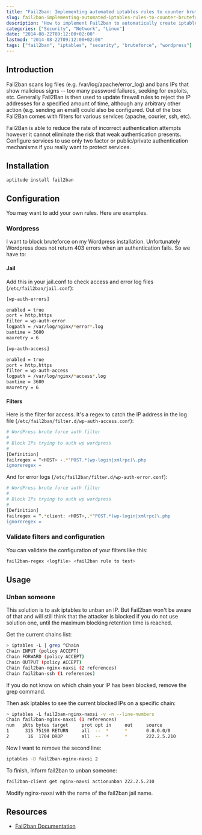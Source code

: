 ```yaml
---
title: "Fail2ban: Implementing automated iptables rules to counter bruteforce attacks"
slug: fail2ban-implementing-automated-iptables-rules-to-counter-bruteforce-attacks/
description: "How to implement Fail2ban to automatically create iptables rules that block IP addresses attempting bruteforce attacks on your services."
categories: ["Security", "Network", "Linux"]
date: "2014-08-22T09:12:00+02:00"
lastmod: "2014-08-22T09:12:00+02:00"
tags: ["fail2ban", "iptables", "security", "bruteforce", "wordpress"]
---
```


## Introduction

Fail2ban scans log files (e.g. /var/log/apache/error_log) and bans IPs that show malicious signs -- too many password failures, seeking for exploits, etc. Generally Fail2Ban is then used to update firewall rules to reject the IP addresses for a specified amount of time, although any arbitrary other action (e.g. sending an email) could also be configured. Out of the box Fail2Ban comes with filters for various services (apache, courier, ssh, etc).

Fail2Ban is able to reduce the rate of incorrect authentication attempts however it cannot eliminate the risk that weak authentication presents. Configure services to use only two factor or public/private authentication mechanisms if you really want to protect services.

## Installation

```bash
aptitude install fail2ban
```

## Configuration

You may want to add your own rules. Here are examples.

### Wordpress

I want to block bruteforce on my Wordpress installation. Unfortunately Wordpress does not return 403 errors when an authentication fails. So we have to:

#### Jail

Add this in your jail.conf to check access and error log files (`/etc/fail2ban/jail.conf`):

```bash
[wp-auth-errors]

enabled = true
port = http,https
filter = wp-auth-error
logpath = /var/log/nginx/*error*.log
bantime = 3600
maxretry = 6

[wp-auth-access]

enabled = true
port = http,https
filter = wp-auth-access
logpath = /var/log/nginx/*access*.log
bantime = 3600
maxretry = 6
```

#### Filters

Here is the filter for access. It's a regex to catch the IP address in the log file (`/etc/fail2ban/filter.d/wp-auth-access.conf`):

```bash
# WordPress brute force auth filter
#
# Block IPs trying to auth wp wordpress
#
[Definition]
failregex = ^<HOST> -.*"POST.*(wp-login|xmlrpc)\.php
ignoreregex =
```

And for error logs (`/etc/fail2ban/filter.d/wp-auth-error.conf`):

```bash
# WordPress brute force auth filter
#
# Block IPs trying to auth wp wordpress
#
[Definition]
failregex = ^.*client: <HOST>,.*"POST.*(wp-login|xmlrpc)\.php
ignoreregex =
```

### Validate filters and configuration

You can validate the configuration of your filters like this:

```bash
fail2ban-regex <logfile> <fail2ban rule to test>
```

## Usage

### Unban someone

This solution is to ask iptables to unban an IP. But Fail2ban won't be aware of that and will still think that the attacker is blocked if you do not use solution one, until the maximum blocking retention time is reached.

Get the current chains list:

```bash
> iptables -L | grep ^Chain
Chain INPUT (policy ACCEPT)
Chain FORWARD (policy ACCEPT)
Chain OUTPUT (policy ACCEPT)
Chain fail2ban-nginx-naxsi (2 references)
Chain fail2ban-ssh (1 references)
```

If you do not know on which chain your IP has been blocked, remove the grep command.

Then ask iptables to see the current blocked IPs on a specific chain:

```bash
> iptables -L fail2ban-nginx-naxsi -v -n --line-numbers
Chain fail2ban-nginx-naxsi (1 references)
num   pkts bytes target     prot opt in     out     source               destination         
1      315 75198 RETURN     all  --  *      *       0.0.0.0/0            0.0.0.0/0           
2       16  1704 DROP       all  --  *      *       222.2.5.210          0.0.0.0/0
```

Now I want to remove the second line:

```bash
iptables -D fail2ban-nginx-naxsi 2
```

To finish, inform fail2ban to unban someone:

```bash
fail2ban-client get nginx-naxsi actionunban 222.2.5.210
```

Modify nginx-naxsi with the name of the fail2ban jail name.

## Resources
- [Fail2ban Documentation](../../static/pdf/fail2ban.pdf)
